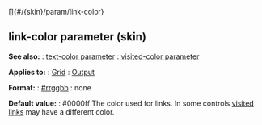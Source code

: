 []{#/{skin}/param/link-color}
  ## link-color parameter (skin)
  **See also:**
  :   [text-color parameter](ref/%7Bskin%7D/param/text-color)
  :   [visited-color parameter](ref/%7Bskin%7D/param/visited-color)
  <!-- -->
  **Applies to:**
  :   [Grid](ref/%7Bskin%7D/control/grid)
  :   [Output](ref/%7Bskin%7D/control/output)
  <!-- -->
  **Format:**
  :   [#rrggbb](ref/%7B%7Bappendix%7D%7D/html-colors)
  :   none
  <!-- -->
  **Default value:**
  :   #0000ff
  The color used for links. In some controls [visited
  links](ref/%7Bskin%7D/param/visited-color) may have a different color.